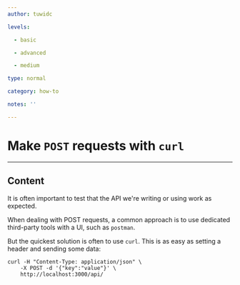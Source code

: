 ```yaml
---
author: tuwidc

levels:

  - basic

  - advanced

  - medium

type: normal

category: how-to

notes: ''

---
```

# Make `POST` requests with `curl`

---
## Content

It is often important to test that the API we're writing or using work as expected. 

When dealing with POST requests, a common approach is to use dedicated third-party tools  with a UI, such as `postman`. 

But the quickest solution is often to use `curl`. This is as easy as setting a header and sending some data:

```
curl -H "Content-Type: application/json" \
    -X POST -d '{"key":"value"}' \
    http://localhost:3000/api/
```
 
 
 
